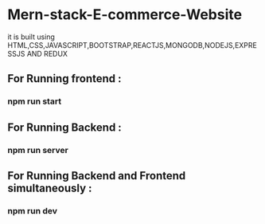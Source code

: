 # Mern-stack-E-commerce-Website
it is built using HTML,CSS,JAVASCRIPT,BOOTSTRAP,REACTJS,MONGODB,NODEJS,EXPRESSJS AND REDUX


<h2>For Running frontend : </h2>
<h3>npm run start</h3>

<h2>For Running Backend : </h2>
<h3>npm run server</h3>

<h2>For Running Backend and Frontend simultaneously : </h2>
<h3>npm run dev</h3>
